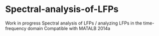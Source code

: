 # Spectral-analysis-of-LFPs
Work in progress
Spectral analysis of LFPs / analyzing LFPs in the time-frequency domain
Compatible with MATALB 2014a

